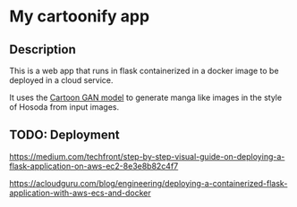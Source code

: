 # My cartoonify app

## Description
This is a web app that runs in flask containerized in a docker image to be deployed in a cloud service.

It uses the [Cartoon GAN model](https://openaccess.thecvf.com/content_cvpr_2018/papers/Chen_CartoonGAN_Generative_Adversarial_CVPR_2018_paper.pdf) to generate manga like images in the style of Hosoda from input images.


## TODO: Deployment

https://medium.com/techfront/step-by-step-visual-guide-on-deploying-a-flask-application-on-aws-ec2-8e3e8b82c4f7

https://acloudguru.com/blog/engineering/deploying-a-containerized-flask-application-with-aws-ecs-and-docker